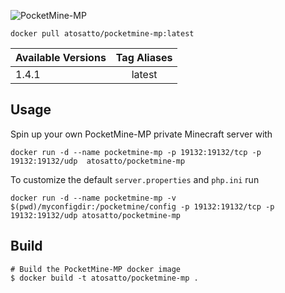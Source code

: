![PocketMine-MP](https://cdn.pocketmine.net/img/PocketMine-h.png)

```
docker pull atosatto/pocketmine-mp:latest
```

|  Available Versions | Tag Aliases      |
| --------------------|:----------------:|
| 1.4.1               | latest           |

## Usage

Spin up your own PocketMine-MP private Minecraft server with

```
docker run -d --name pocketmine-mp -p 19132:19132/tcp -p 19132:19132/udp  atosatto/pocketmine-mp
```

To customize the default `server.properties` and `php.ini` run

```
docker run -d --name pocketmine-mp -v $(pwd)/myconfigdir:/pocketmine/config -p 19132:19132/tcp -p 19132:19132/udp atosatto/pocketmine-mp
```

## Build

```
# Build the PocketMine-MP docker image
$ docker build -t atosatto/pocketmine-mp .
```
